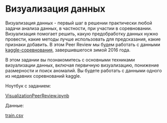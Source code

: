 # Визуализация данных

Визуализация данных - первый шаг в решении практически любой задачи анализа данных, в частности, при участии в соревновании. 
Визуализация помогает решить, какую предобработку данных нужно провести, какие методы лучше использовать для предсказания, какие признаки добавить.
В этом Peer Review мы будем работать с данными [kaggle-соревнования](https://www.kaggle.com/c/prudential-life-insurance-assessment), завершившегося зимой 2016 года.

В этом задании вы познакомитесь с основными техниками визуализации данных, включая первичную визуализацию, понижение размерности и поиск аномалий. Вы будете работать с данными одного из недавних соревнований kaggle.

Ноутбук с заданием:

[VisualizationPeerReview.ipynb](https://stepik.org/media/attachments/lesson/89433/_dcdd062275649a27b1e4cfc13d2fda25_VisualizationPeerReview.ipynb)

Данные:

[train.csv](https://stepik.org/media/attachments/lesson/89433/train.csv)
